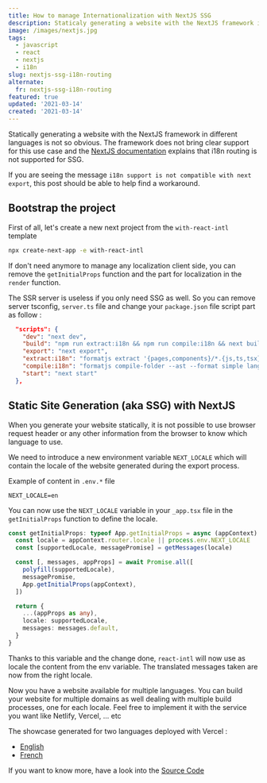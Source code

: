 ```yaml
---
title: How to manage Internationalization with NextJS SSG
description: Staticaly generating a website with the NextJS framework in different languages is not so obvious.
image: /images/nextjs.jpg
tags:
  - javascript
  - react
  - nextjs
  - i18n
slug: nextjs-ssg-i18n-routing
alternate:
  fr: nextjs-ssg-i18n-routing
featured: true
updated: '2021-03-14'
created: '2021-03-14'
---
```


Statically generating a website with the NextJS framework in different languages is not so obvious. The framework does not bring clear support for this use case and the [NextJS documentation](https://nextjs.org/docs/advanced-features/i18n-routing#how-does-this-work-with-static-generation) explains that i18n routing is not supported for SSG.

If you are seeing the message `i18n support is not compatible with next export`, this post should be able to help find a workaround.

## Bootstrap the project

First of all, let's create a new next project from the `with-react-intl` template

```bash
npx create-next-app -e with-react-intl
```

If don't need anymore to manage any localization client side, you can remove the `getInitialProps` function and the part for localization in the `render` function.

The SSR server is useless if you only need SSG as well. So you can remove server tsconfig, `server.ts` file and change your `package.json` file script part as follow :

```json
  "scripts": {
    "dev": "next dev",
    "build": "npm run extract:i18n && npm run compile:i18n && next build",
    "export": "next export",
    "extract:i18n": "formatjs extract '{pages,components}/*.{js,ts,tsx}' --format simple --id-interpolation-pattern '[sha512:contenthash:base64:6]' --out-file lang/en.json",
    "compile:i18n": "formatjs compile-folder --ast --format simple lang compiled-lang",
    "start": "next start"
  },
```

## Static Site Generation (aka SSG) with NextJS

When you generate your website statically, it is not possible to use browser request header or any other information from the browser to know which language to use.

We need to introduce a new environment variable `NEXT_LOCALE` which will contain the locale of the website generated during the export process.

Example of content in `.env.*` file

```
NEXT_LOCALE=en
```

You can now use the `NEXT_LOCALE` variable in your `_app.tsx` file in the `getInitialProps` function to define the locale.

```ts
const getInitialProps: typeof App.getInitialProps = async (appContext) => {
  const locale = appContext.router.locale || process.env.NEXT_LOCALE
  const [supportedLocale, messagePromise] = getMessages(locale)

  const [, messages, appProps] = await Promise.all([
    polyfill(supportedLocale),
    messagePromise,
    App.getInitialProps(appContext),
  ])

  return {
    ...(appProps as any),
    locale: supportedLocale,
    messages: messages.default,
  }
}
```

Thanks to this variable and the change done, `react-intl` will now use as locale the content from the env variable. The translated messages taken are now from the right locale.

Now you have a website available for multiple languages. You can build your website for multiple domains as well dealing with multiple build processes, one for each locale. Feel free to implement it with the service you want like Netlify, Vercel, ... etc

The showcase generated for two languages deployed with Vercel :

- [English](https://next-showcase-ssg-en.vercel.app/)
- [French](https://next-showcase-ssg-fr.vercel.app/)

If you want to know more, have a look into the [Source Code](https://github.com/emmanuelgautier/nextjs-showcase/tree/main/packages/ssg-i18n-routing)
